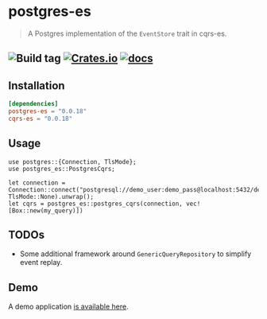 # postgres-es

> A Postgres implementation of the `EventStore` trait in cqrs-es.

![Build tag](https://codebuild.us-west-2.amazonaws.com/badges?uuid=eyJlbmNyeXB0ZWREYXRhIjoiVVUyR0tRbTZmejFBYURoTHdpR3FnSUFqKzFVZE9JNW5haDZhcUFlY2xtREhtaVVJMWsxcWZOeC8zSUR0UWhpaWZMa0ZQSHlEYjg0N2FoU2lwV1FsTXFRPSIsIml2UGFyYW1ldGVyU3BlYyI6IldjUVMzVEpKN1V3aWxXWGUiLCJtYXRlcmlhbFNldFNlcmlhbCI6MX0%3D&branch=master)
[![Crates.io](https://img.shields.io/crates/v/postgres-es)](https://crates.io/crates/postgres-es)
[![docs](https://img.shields.io/badge/API-docs-blue.svg)](https://docs.rs/postgres-es)
---

## Installation

```toml
[dependencies]
postgres-es = "0.0.18"
cqrs-es = "0.0.18"
```

## Usage

```
use postgres::{Connection, TlsMode};
use postgres_es::PostgresCqrs;

let connection = Connection::connect("postgresql://demo_user:demo_pass@localhost:5432/demo", TlsMode::None).unwrap();
let cqrs = postgres_es::postgres_cqrs(connection, vec![Box::new(my_query)])
```

## TODOs
- Some additional framework around `GenericQueryRepository` to simplify event replay.

## Demo
A demo application [is available here](https://github.com/serverlesstechnology/cqrs-demo).
